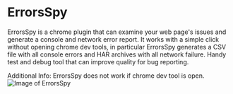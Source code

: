 # ErrorsSpy
ErrorsSpy is a chrome plugin that can examine your web page's issues and generate a console and network error report. It works with a simple click without opening chrome dev tools, in particular ErrorsSpy generates a CSV file with all console errors and HAR archives with all network failure. Handy test and debug tool that can improve quality for bug reporting.

Additional Info: ErrorsSpy does not work if chrome dev tool is open.
![Image of ErrorsSpy](https://user-images.githubusercontent.com/6695231/27511382-b5468830-5922-11e7-8c19-ba4dc6dca957.gif)
